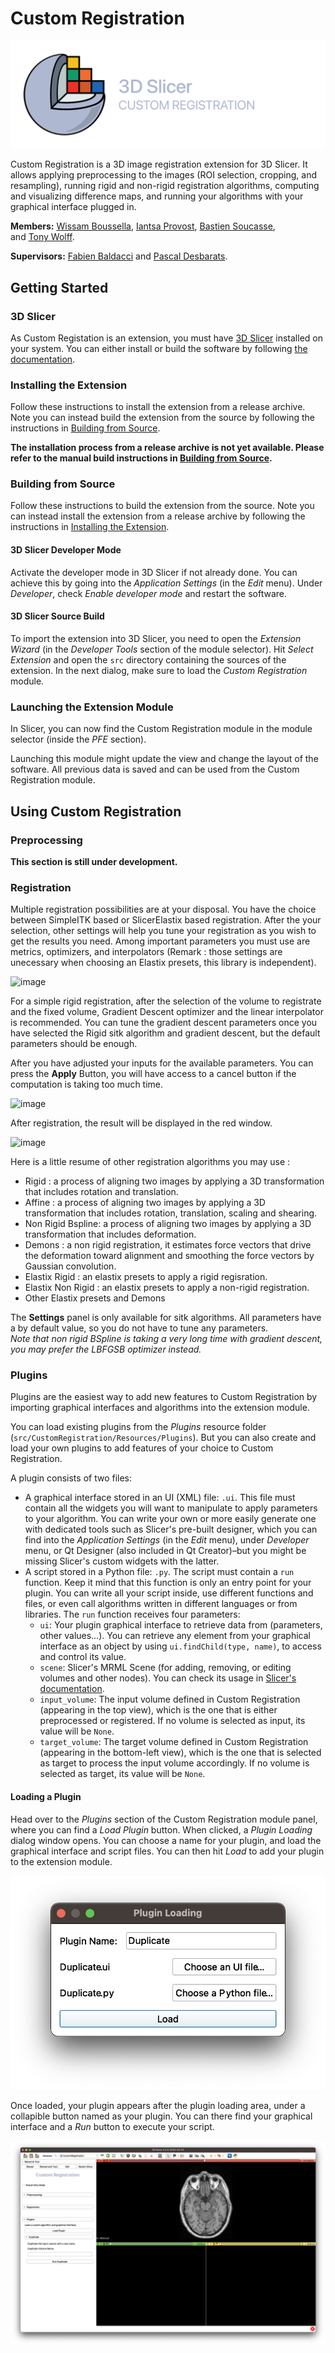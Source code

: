 # Custom Registration

![Custom Registration Logo](images/custom_registration_logo.png)

Custom Registration is a 3D image registration extension for 3D Slicer. It allows applying preprocessing to the images (ROI selection, cropping, and resampling), running rigid and non-rigid registration algorithms, computing and visualizing difference maps, and running your algorithms with your graphical interface plugged in.

**Members:** [Wissam Boussella](mailto:wissamboussella@gmail.com), [Iantsa Provost](mailto:iantsa.provost@gmail.com), [Bastien Soucasse](mailto:bastien.soucasse@icloud.com), and [Tony Wolff](mailto:toto.wolff@live.fr).

**Supervisors:** [Fabien Baldacci](mailto:fabien.baldacci@u-bordeaux.fr) and [Pascal Desbarats](mailto:pascal.desbarats@labri.fr).

## Getting Started

### 3D Slicer

As Custom Registation is an extension, you must have [3D Slicer](https://slicer.org) installed on your system. You can either install or build the software by following [the documentation](https://slicer.readthedocs.io/en/latest/user_guide/getting_started.html).

### Installing the Extension

Follow these instructions to install the extension from a release archive. Note you can instead build the extension from the source by following the instructions in [Building from Source](#building-from-source).

**The installation process from a release archive is not yet available. Please refer to the manual build instructions in [Building from Source](#building-from-source).**

### Building from Source

Follow these instructions to build the extension from the source. Note you can instead install the extension from a release archive by following the instructions in [Installing the Extension](#installing-the-extension).

#### 3D Slicer Developer Mode

Activate the developer mode in 3D Slicer if not already done. You can achieve this by going into the _Application Settings_ (in the _Edit_ menu). Under _Developer_, check _Enable developer mode_ and restart the software.

#### 3D Slicer Source Build

To import the extension into 3D Slicer, you need to open the _Extension Wizard_ (in the _Developer Tools_ section of the module selector). Hit _Select Extension_ and open the `src` directory containing the sources of the extension. In the next dialog, make sure to load the _Custom Registration_ module.

### Launching the Extension Module

In Slicer, you can now find the Custom Registration module in the module selector (inside the _PFE_ section).

Launching this module might update the view and change the layout of the software. All previous data is saved and can be used from the Custom Registration module.

## Using Custom Registration

### Preprocessing

**This section is still under development.**

### Registration

Multiple registration possibilities are at your disposal. You have the choice between SimpleITK based or SlicerElastix based registration. After the your selection, other settings will help you tune your registration as you wish to get the results you need. Among important parameters you must use are metrics, optimizers, and interpolators (Remark : those settings are unecessary when choosing an Elastix presets, this library is independent).

![image](https://user-images.githubusercontent.com/56124098/227151680-3feddeba-decf-482e-ab69-23d7936ea1ea.png)

For a simple rigid registration, after the selection of the volume to registrate and the fixed volume, Gradient Descent optimizer and the linear interpolator is recommended. You can tune the gradient descent parameters once you have selected the Rigid sitk algorithm and gradient descent, but the default parameters should be enough.

After you have adjusted your inputs for the available parameters. You can press the **Apply** Button, you will have access to a cancel button if the computation is taking too much time.

![image](https://user-images.githubusercontent.com/56124098/227152490-abcfa778-61b7-4298-82c1-30b9b2bf3477.png)
 
 After registration, the result will be displayed in the red window.
 
 ![image](https://user-images.githubusercontent.com/56124098/227166041-018e5464-6aff-4ed1-91b4-7d0e31176a41.png)

Here is a little resume of other registration algorithms you may use :
- Rigid : a process of aligning two images by applying a 3D transformation that includes rotation and translation.
- Affine : a process of aligning two images by applying a 3D transformation that includes rotation, translation, scaling and shearing.
- Non Rigid Bspline: a process of aligning two images by applying a 3D transformation that includes deformation.
- Demons : a non rigid registration, it estimates force vectors that drive the deformation toward alignment and smoothing the force vectors by Gaussian convolution.
- Elastix Rigid : an elastix presets to apply a rigid regisration.
- Elastix Non Rigid : an elastix presets to apply a non-rigid registration.
- Other Elastix presets and Demons

The **Settings** panel is only available for sitk algorithms. All parameters have a by default value, so you do not have to tune any parameters.\
*Note that non rigid BSpline is taking a very long time with gradient descent, you may prefer the LBFGSB optimizer instead.*

### Plugins

Plugins are the easiest way to add new features to Custom Registration by importing graphical interfaces and algorithms into the extension module.

You can load existing plugins from the _Plugins_ resource folder (`src/CustomRegistration/Resources/Plugins`). But you can also create and load your own plugins to add features of your choice to Custom Registration.

A plugin consists of two files:

- A graphical interface stored in an UI (XML) file: `.ui`. This file must contain all the widgets you will want to manipulate to apply parameters to your algorithm. You can write your own or more easily generate one with dedicated tools such as Slicer's pre-built designer, which you can find into the _Application Settings_ (in the _Edit_ menu), under _Developer_ menu, or Qt Designer (also included in Qt Creator)–but you might be missing Slicer's custom widgets with the latter.
- A script stored in a Python file: `.py`. The script must contain a `run` function. Keep it mind that this function is only an entry point for your plugin. You can write all your script inside, use different functions and files, or even call algorithms written in different languages or from libraries. The `run` function receives four parameters:
    - `ui`: Your plugin graphical interface to retrieve data from (parameters, other values…). You can retrieve any element from your graphical interface as an object by using `ui.findChild(type, name)`, to access and control its value.
    - `scene`: Slicer's MRML Scene (for adding, removing, or editing volumes and other nodes). You can check its usage in [Slicer's documentation](https://slicer.readthedocs.io/en/latest/developer_guide/mrml_overview.html).
    - `input_volume`: The input volume defined in Custom Registration (appearing in the top view), which is the one that is either preprocessed or registered. If no volume is selected as input, its value will be `None`.
    - `target_volume`: The target volume defined in Custom Registration (appearing in the bottom-left view), which is the one that is selected as target to process the input volume accordingly. If no volume is selected as target, its value will be `None`.

#### Loading a Plugin

Head over to the _Plugins_ section of the Custom Registration module panel, where you can find a _Load Plugin_ button. When clicked, a _Plugin Loading_ dialog window opens. You can choose a name for your plugin, and load the graphical interface and script files. You can then hit _Load_ to add your plugin to the extension module.

![Plugin Loading Dialog Window](images/plugin_loading_dialog_window.png)

Once loaded, your plugin appears after the plugin loading area, under a collapible button named as your plugin. You can there find your graphical interface and a _Run_ button to execute your script.

![Plugins Section](images/plugins_section.png)
